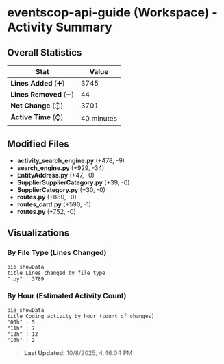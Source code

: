 # eventscop-api-guide (Workspace) - Activity Summary 

## Overall Statistics

| Stat                   | Value                                                             |
| ---------------------- | ----------------------------------------------------------------- |
| **Lines Added** (➕)   | 3745                                          |
| **Lines Removed** (➖) | 44                                        |
| **Net Change** (↕)    | 3701                |
| **Active Time** (⌚)   | 40 minutes |


## Modified Files
- **activity_search_engine.py** (+478, -9)
- **search_engine.py** (+929, -34)
- **EntityAddress.py** (+47, -0)
- **SupplierSupplierCategory.py** (+39, -0)
- **SupplierCategory.py** (+30, -0)
- **routes.py** (+880, -0)
- **routes_card.py** (+590, -1)
- **routes.py** (+752, -0)

## Visualizations

### By File Type (Lines Changed)

```mermaid
pie showData
title Lines changed by file type
".py" : 3789
```

### By Hour (Estimated Activity Count)

```mermaid
pie showData
title Coding activity by hour (count of changes)
"00h" : 5
"11h" : 7
"12h" : 12
"16h" : 2
```


> **Last Updated:** 10/8/2025, 4:46:04 PM
